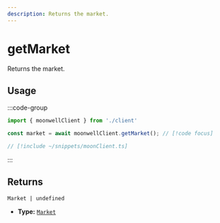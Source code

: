 ```yaml
---
description: Returns the market.
---
```


# getMarket

Returns the market.

## Usage

:::code-group

```ts twoslash [example.ts]
import { moonwellClient } from './client'

const market = await moonwellClient.getMarket(); // [!code focus]
```

```ts twoslash [client.ts] filename="client.ts"
// [!include ~/snippets/moonClient.ts]
```

:::

## Returns

```
Market | undefined
```

- **Type:** [`Market`](/docs/glossary/types#market)

<!-- ## Parameters

### includeLiquidStakingRewards

- **Type:** `boolean`

Whether to include liquid staking rewards in the response.

```ts twoslash
// [!include ~/snippets/moonClient.ts]
// ---cut---
const market = await moonwellClient.getMarket({
  includeLiquidStakingRewards: true // [!code focus]
})
``` -->
